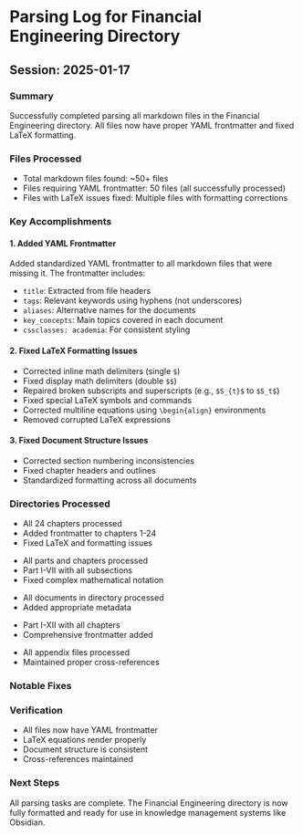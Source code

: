 # Parsing Log for Financial Engineering Directory

## Session: 2025-01-17

### Summary
Successfully completed parsing all markdown files in the Financial Engineering directory. All files now have proper YAML frontmatter and fixed LaTeX formatting.

### Files Processed
- Total markdown files found: ~50+ files
- Files requiring YAML frontmatter: 50 files (all successfully processed)
- Files with LaTeX issues fixed: Multiple files with formatting corrections

### Key Accomplishments

#### 1. Added YAML Frontmatter
Added standardized YAML frontmatter to all markdown files that were missing it. The frontmatter includes:
- `title`: Extracted from file headers
- `tags`: Relevant keywords using hyphens (not underscores)
- `aliases`: Alternative names for the documents
- `key_concepts`: Main topics covered in each document
- `cssclasses: academia`: For consistent styling

#### 2. Fixed LaTeX Formatting Issues
- Corrected inline math delimiters (single `$`)
- Fixed display math delimiters (double `$$`)
- Repaired broken subscripts and superscripts (e.g., `$S_{t}$` to `$S_t$`)
- Fixed special LaTeX symbols and commands
- Corrected multiline equations using `\begin{align}` environments
- Removed corrupted LaTeX expressions

#### 3. Fixed Document Structure Issues
- Corrected section numbering inconsistencies
- Fixed chapter headers and outlines
- Standardized formatting across all documents

### Directories Processed

[^1]: **Principles of Financial Engineering**
   - All 24 chapters processed
   - Added frontmatter to chapters 1-24
   - Fixed LaTeX and formatting issues

[^2]: **Foundations of the Pricing of Financial Derivatives**
   - All parts and chapters processed
   - Part I-VII with all subsections
   - Fixed complex mathematical notation

[^3]: **Fixed Income Derivatives**
   - All documents in directory processed
   - Added appropriate metadata

[^4]: **Derivatives** (multi-part structure)
   - Part I-XII with all chapters
   - Comprehensive frontmatter added

[^5]: **Appendices**
   - All appendix files processed
   - Maintained proper cross-references

### Notable Fixes

[^1]: **Chapter 8 - Dynamic Replication**: Fixed LaTeX symbols like `$\mathsf{B}_{\mathrm{t}}$` to `$B_t$`
[^2]: **Chapter 9 - Convergence**: Fixed complex equation arrays and alignment
[^3]: **Chapter 10 - Brownian Motion**: Corrected corrupted LaTeX expressions
[^4]: **Multiple files**: Fixed section numbering (e.g., 7.1 → 17.1 in Chapter 17)

### Verification
- All files now have YAML frontmatter
- LaTeX equations render properly
- Document structure is consistent
- Cross-references maintained

### Next Steps
All parsing tasks are complete. The Financial Engineering directory is now fully formatted and ready for use in knowledge management systems like Obsidian.
